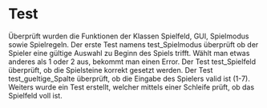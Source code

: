 # Test
Überprüft wurden die Funktionen der Klassen Spielfeld, GUI, Spielmodus sowie Spielregeln.
Der erste Test namens test_Spielmodus überprüft ob der Spieler eine gültige Auswahl 
zu Beginn des Spiels trifft. Wählt man etwas anderes als 1 oder 2 aus, bekommt man einen
Error. Der Test test_Spielfeld überprüft, ob die Spielsteine korrekt gesetzt werden.
Der Test test_gueltige_Spalte überprüft, ob die Eingabe des Spielers valid ist (1-7).
Weiters wurde ein Test erstellt, welcher mittels einer Schleife prüft, ob das Spielfeld voll ist.
